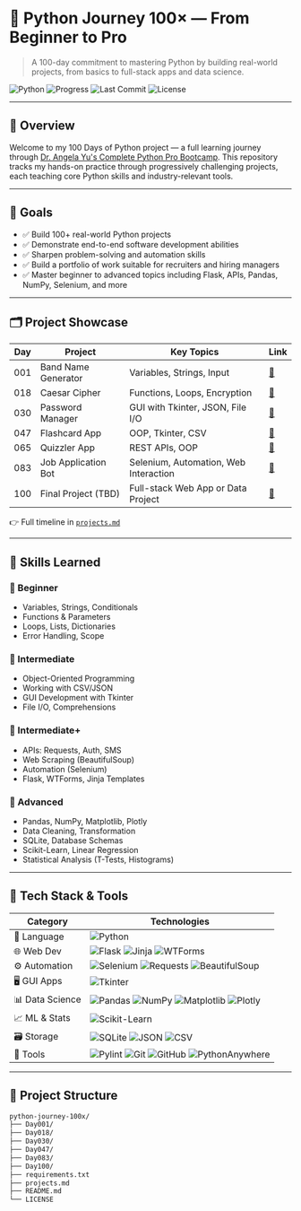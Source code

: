 # 🐍 Python Journey 100× — From Beginner to Pro

> A 100-day commitment to mastering Python by building real-world projects, from basics to full-stack apps and data science.

![Python](https://img.shields.io/badge/Python-3.11+-blue?style=for-the-badge&logo=python&logoColor=white)
![Progress](https://img.shields.io/badge/Commitment-100%20Days-orange?style=for-the-badge)
![Last Commit](https://img.shields.io/github/last-commit/mmilton1/python-journey-100x?style=for-the-badge)
![License](https://img.shields.io/github/license/mmilton1/python-journey-100x?style=for-the-badge)

---

## 🧭 Overview

Welcome to my 100 Days of Python project — a full learning journey through [Dr. Angela Yu's Complete Python Pro Bootcamp](https://www.udemy.com/course/100-days-of-code/). This repository tracks my hands-on practice through progressively challenging projects, each teaching core Python skills and industry-relevant tools.

---

## 🎯 Goals

- ✅ Build 100+ real-world Python projects
- ✅ Demonstrate end-to-end software development abilities
- ✅ Sharpen problem-solving and automation skills
- ✅ Build a portfolio of work suitable for recruiters and hiring managers
- ✅ Master beginner to advanced topics including Flask, APIs, Pandas, NumPy, Selenium, and more

---

## 🗂️ Project Showcase

| Day | Project                         | Key Topics                             | Link |
|-----|----------------------------------|------------------------------------------|------|
| 001 | Band Name Generator             | Variables, Strings, Input                | [🔗](./Day001) |
| 018 | Caesar Cipher                   | Functions, Loops, Encryption             | [🔗](./Day018) |
| 030 | Password Manager                | GUI with Tkinter, JSON, File I/O         | [🔗](./Day030) |
| 047 | Flashcard App                   | OOP, Tkinter, CSV                        | [🔗](./Day047) |
| 065 | Quizzler App                    | REST APIs, OOP                           | [🔗](./Day065) |
| 083 | Job Application Bot            | Selenium, Automation, Web Interaction   | [🔗](./Day083) |
| 100 | Final Project (TBD)            | Full-stack Web App or Data Project       | [🔗](./Day100) |

👉 Full timeline in [`projects.md`](./projects.md)

---

## 🧠 Skills Learned

### 🥚 Beginner
- Variables, Strings, Conditionals
- Functions & Parameters
- Loops, Lists, Dictionaries
- Error Handling, Scope

### 🐣 Intermediate
- Object-Oriented Programming
- Working with CSV/JSON
- GUI Development with Tkinter
- File I/O, Comprehensions

### 🚀 Intermediate+
- APIs: Requests, Auth, SMS
- Web Scraping (BeautifulSoup)
- Automation (Selenium)
- Flask, WTForms, Jinja Templates

### 🧠 Advanced
- Pandas, NumPy, Matplotlib, Plotly
- Data Cleaning, Transformation
- SQLite, Database Schemas
- Scikit-Learn, Linear Regression
- Statistical Analysis (T-Tests, Histograms)

---

## 🧰 Tech Stack & Tools

| Category        | Technologies |
|----------------|--------------|
| 🐍 Language     | ![Python](https://img.shields.io/badge/Python-3.11-blue?logo=python&logoColor=white) |
| 🌐 Web Dev      | ![Flask](https://img.shields.io/badge/Flask-000000?logo=flask&logoColor=white) ![Jinja](https://img.shields.io/badge/Jinja2-B41717?logo=jinja&logoColor=white) ![WTForms](https://img.shields.io/badge/WTForms-4285F4?logo=python&logoColor=white) |
| ⚙️ Automation   | ![Selenium](https://img.shields.io/badge/Selenium-43B02A?logo=selenium&logoColor=white) ![Requests](https://img.shields.io/badge/Requests-20232A?logo=python&logoColor=white) ![BeautifulSoup](https://img.shields.io/badge/BeautifulSoup-964B00?logo=python&logoColor=white) |
| 🖥 GUI Apps     | ![Tkinter](https://img.shields.io/badge/Tkinter-3776AB?logo=python&logoColor=white) |
| 📊 Data Science | ![Pandas](https://img.shields.io/badge/Pandas-150458?logo=pandas&logoColor=white) ![NumPy](https://img.shields.io/badge/NumPy-013243?logo=numpy&logoColor=white) ![Matplotlib](https://img.shields.io/badge/Matplotlib-11557C?logo=python&logoColor=white) ![Plotly](https://img.shields.io/badge/Plotly-3F4F75?logo=plotly&logoColor=white) |
| 📈 ML & Stats   | ![Scikit-Learn](https://img.shields.io/badge/Scikit--Learn-F7931E?logo=scikit-learn&logoColor=white) |
| 🗃️ Storage      | ![SQLite](https://img.shields.io/badge/SQLite-07405E?logo=sqlite&logoColor=white) ![JSON](https://img.shields.io/badge/JSON-000000?logo=json&logoColor=white) ![CSV](https://img.shields.io/badge/CSV-217346?logo=python&logoColor=white) |
| 🧪 Tools        | ![Pylint](https://img.shields.io/badge/Pylint-F2C811?logo=python&logoColor=black) ![Git](https://img.shields.io/badge/Git-F05032?logo=git&logoColor=white) ![GitHub](https://img.shields.io/badge/GitHub-181717?logo=github&logoColor=white) ![PythonAnywhere](https://img.shields.io/badge/PythonAnywhere-306998?logo=python&logoColor=white) |

---

## 📂 Project Structure

```bash
python-journey-100x/
├── Day001/
├── Day018/
├── Day030/
├── Day047/
├── Day083/
├── Day100/
├── requirements.txt
├── projects.md
├── README.md
└── LICENSE
